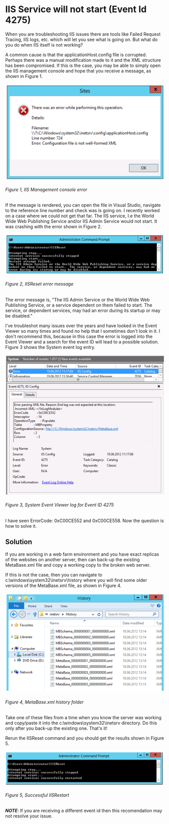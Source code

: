 # IIS Service will not start (Event Id 4275)

When you are troubleshooting IIS issues there are tools like Failed Request Tracing, IIS logs, etc. which will let you see what is going on.  But what do you do when IIS itself is not working?

A common cause is that the applicationHost.config file is corrupted.  Perhaps there was a manual modification made to it and the XML structure has been compromised.  If this is the case, you may be able to simply open the IIS management console and hope that you receive a message, as shown in Figure 1.

![IIS Management console error][FIGURE1]
###### Figure 1, IIS Management console error

If the message is rendered, you can open the file in Visual Studio, navigate to the reference line number and check was is going on.
I recently worked on a case where we could not get that far.  The IIS service, I.e the World Wide Web Publishing Service and/or IIS Admin Service would not start.  It was crashing with the error shown in Figure 2.

![IISReset error message][FIGURE2]
###### Figure 2, IISReset error message

The error message is, "The IIS Admin Service or the World Wide Web Publishing Service, or a service dependent on them failed to start.  The service, or dependent services, may had an error during its startup or may be disabled."

I've troubleshot many issues over the years and have looked in the Event Viewer so many times and found no help that I sometimes don't look in it.  I don't recommend this, because in this case the error is logged into the Event Viewer and a search for the
event ID will lead to a possible solution.  Figure 3 shows the System event log entry.

![System Event Viewer log for Event ID 4275][FIGURE3]
###### Figure 3, System Event Viewer log for Event ID 4275

I have seen ErrorCode: 0xC00CE552 and 0xC00CE558.  Now the question is how to solve it.

## Solution

If you are working in a web farm environment and you have exact replicas of the websites on another server, then can back-up the existing MetaBase.xml file and copy a working copy to the broken web server.

If this is not the case, then you can navigate to c:\windows\system32\inetsrv\history where you will find some older versions of the MetaBase.xml file, as shown in Figure 4.

![MetaBase.xml history folder][FIGURE4]
###### Figure 4, MetaBase.xml history folder

Take one of these files from a time when you know the server was working and copy/paste it into the c:\windows\system32\inetsrv directory.  Do this only after you back-up the existing one.  That's it!

Rerun the IISReset command and you should get the results shown in Figure 5.

![Successful IISRestart][FIGURE5]
###### Figure 5, Successful IISRestart

***NOTE***: If you are receiving a different event id then this recomendation may not resolve your issue.

[FIGURE1]: ../images/2012/msdn-0140.png "Figure 1, IIS Management console error"
[FIGURE2]: ../images/2012/msdn-0141.png "Figure 2, IISReset error message"
[FIGURE3]: ../images/2012/msdn-0142.png "Figure 3, System Event Viewer log for Event ID 4275"
[FIGURE4]: ../images/2012/msdn-0143.png "Figure 4, MetaBase.xml history folder"
[FIGURE5]: ../images/2012/msdn-0144.png "Figure 5, Successful IISRestart"
